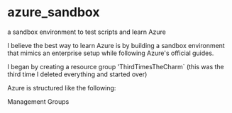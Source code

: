# azure_sandbox
a sandbox environment to test scripts and learn Azure

I believe the best way to learn Azure is by building a sandbox environment that mimics an enterprise setup while following Azure's official guides.

I began by creating a resource group 'ThirdTimesTheCharm` (this was the third time I deleted everything and started over)

Azure is structured like the following:

Management Groups
